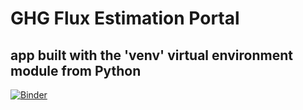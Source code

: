 # GHG Flux Estimation Portal

## app built with the 'venv' virtual environment module from Python

[![Binder](https://mybinder.org/badge_logo.svg)](https://mybinder.org/v2/gh/loic-nazaries/ghg-flux-portal/HEAD)
